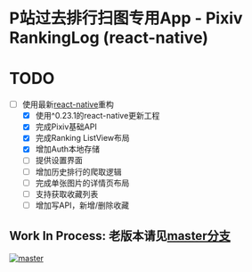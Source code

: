P站过去排行扫图专用App - Pixiv RankingLog (react-native)
================

# TODO

* [ ] 使用最新[react-native](https://github.com/facebook/react-native)重构
  * [x] 使用^0.23.1的react-native更新工程
  * [x] 完成Pixiv基础API
  * [x] 完成Ranking ListView布局
  * [x] 增加Auth本地存储
  * [ ] 提供设置界面
  * [ ] 增加历史排行的爬取逻辑
  * [ ] 完成单张图片的详情页布局
  * [ ] 支持获取收藏列表
  * [ ] 增加写API，新增/删除收藏

## **Work In Process**: 老版本请见[master分支](https://github.com/upbit/Pixiv-RankingLog/tree/master)

[![master](https://raw.githubusercontent.com/upbit/Pixiv-RankingLog/master/RankingLogHelper.png)](https://github.com/upbit/Pixiv-RankingLog/tree/master)
